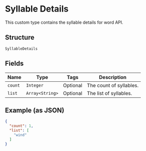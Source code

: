 
# Syllable Details

This custom type contains the syllable details for word API.

## Structure

`SyllableDetails`

## Fields

| Name | Type | Tags | Description |
|  --- | --- | --- | --- |
| `count` | `Integer` | Optional | The count of syllables. |
| `list` | `Array<String>` | Optional | The list of syllables. |

## Example (as JSON)

```json
{
  "count": 1,
  "list": [
    "wind"
  ]
}
```


